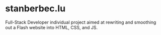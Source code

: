 # stanberbec.lu
Full-Stack Developer individual project aimed at rewriting and smoothing out a Flash website into HTML, CSS, and JS. 
